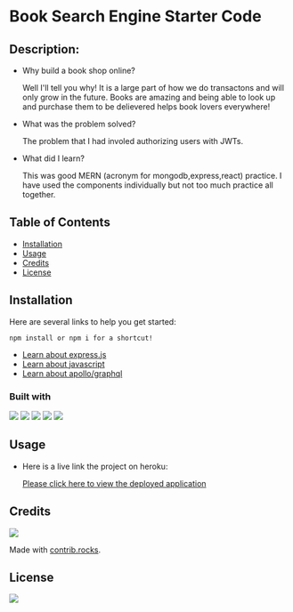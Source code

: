 # Book Search Engine Starter Code

## Description:

- Why build a book shop online?

    Well I'll tell you why! It is a large part of how we do transactons and will only grow in the future. Books are amazing and being able to look up and purchase them to be delievered helps book lovers everywhere!

- What was the problem solved?

    The problem that I had involed authorizing users with JWTs.

- What did I learn?

    This was good MERN (acronym for mongodb,express,react) practice. I have used the components individually but not too much practice all together.

## Table of Contents

- [Installation](#installation)
- [Usage](#usage)
- [Credits](#credits)
- [License](#license)

## Installation
Here are several links to help you get started:

    npm install or npm i for a shortcut!


- [Learn about express.js](https://expressjs.com/)
- [Learn about javascript](https://www.w3schools.com/js/DEFAULT.asp)
- [Learn about apollo/graphql](https://www.apollographql.com/)

### Built with
<img src="https://img.shields.io/badge/javascript-%23323330.svg?style=for-the-badge&logo=javascript&logoColor=%23F7DF1E" />
<img src="https://img.shields.io/badge/node.js-6DA55F?style=for-the-badge&logo=node.js&logoColor=white" />
<img src= "https://img.shields.io/badge/express.js-%23404d59.svg?style=for-the-badge&logo=express&logoColor=%2361DAFB" />
<img src= "https://img.shields.io/badge/heroku-%23430098.svg?style=for-the-badge&logo=heroku&logoColor=white" />
<img src= "https://img.shields.io/badge/-ApolloGraphQL-311C87?style=for-the-badge&logo=apollo-graphql" />

## Usage

- Here is a live link the project on heroku:

     [Please click here to view the deployed application](www.com)

## Credits
<a href="https://github.com/skyllarb/Fort-polio/graphs/contributors">
  <img src="https://contrib.rocks/image?repo=skyllarb/Fort-polio" />
</a>

Made with [contrib.rocks](https://contrib.rocks).

## License
<img
 src="http://ForTheBadge.com/images/badges/built-with-love.svg" />


